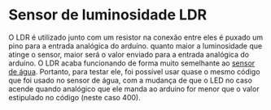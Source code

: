 # Sensor de luminosidade LDR
O LDR é utilizado junto com um resistor na conexão entre eles é puxado um pino para a entrada analógica do arduíno. quanto maior a luminosidade que atinge o sensor, maior será o valor enviado para a entrada analógica do arduíno. O LDR acaba funcionando de forma muito semelhante ao [sensor de água](../agua_sensor/agua_sensor.md). Portanto, para testar ele, foi possível usar quase o mesmo código que foi usado no sensor de água, com a mudança de que o LED no caso acende quando analógico que ele manda ao arduino for menor que o valor estipulado no código (neste caso 400).


